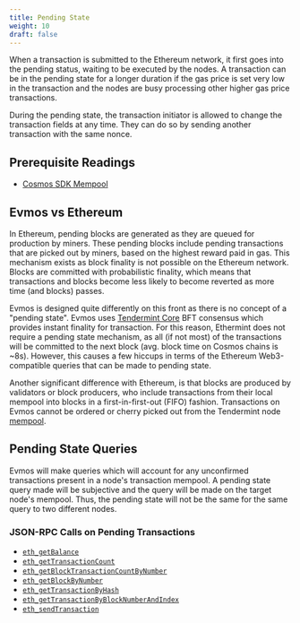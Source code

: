 ```yaml
---
title: Pending State
weight: 10
draft: false
---
```


When a transaction is submitted to the Ethereum network, it first goes into the pending status, waiting to be executed
by the nodes. A transaction can be in the pending state for a longer duration if the gas price is set very low in the
transaction and the nodes are busy processing other higher gas price transactions.

During the pending state, the transaction initiator is allowed to change the transaction fields at any time. They can do
so by sending another transaction with the same nonce.

## Prerequisite Readings

- [Cosmos SDK Mempool](https://docs.cosmos.network/main/building-apps/app-mempool)

## Evmos vs Ethereum

In Ethereum, pending blocks are generated as they are queued for production by miners. These pending
blocks include pending transactions that are picked out by miners, based on the highest reward paid
in gas. This mechanism exists as block finality is not possible on the Ethereum network. Blocks are
committed with probabilistic finality, which means that transactions and blocks become less likely
to become reverted as more time (and blocks) passes.

Evmos is designed quite differently on this front as there is no concept of a "pending state".
Evmos uses [Tendermint Core](https://docs.tendermint.com/) BFT consensus which provides instant
finality for transaction. For this reason, Ethermint does not require a pending state mechanism, as
all (if not most) of the transactions will be committed to the next block (avg. block time on Cosmos chains is ~8s).
However, this causes a
few hiccups in terms of the Ethereum Web3-compatible queries that can be made to pending state.

Another significant difference with Ethereum, is that blocks are produced by validators or block producers, who include
transactions from their local mempool into blocks in a
first-in-first-out (FIFO) fashion. Transactions on Evmos cannot be ordered or cherry picked out from the Tendermint node [mempool](https://docs.tendermint.com/v0.34/tendermint-core/mempool.html).

## Pending State Queries

Evmos will make queries which will account for any unconfirmed transactions present in a node's
transaction mempool. A pending state query made will be subjective and the query will be made on the
target node's mempool. Thus, the pending state will not be the same for the same query to two
different nodes.

### JSON-RPC Calls on Pending Transactions

- [`eth_getBalance`](https://docs.evmos.org/develop/api/ethereum-json-rpc/methods#eth_getbalance)
- [`eth_getTransactionCount`](https://docs.evmos.org/develop/api/ethereum-json-rpc/methods#eth_gettransactioncount)
- [`eth_getBlockTransactionCountByNumber`](https://docs.evmos.org/develop/api/ethereum-json-rpc/methods#eth_getblocktransactioncountbynumber)
- [`eth_getBlockByNumber`](https://docs.evmos.org/develop/api/ethereum-json-rpc/methods#eth_getblockbynumber)
- [`eth_getTransactionByHash`](https://docs.evmos.org/develop/api/ethereum-json-rpc/methods#eth_gettransactionbyhash)
- [`eth_getTransactionByBlockNumberAndIndex`](https://docs.evmos.org/develop/api/ethereum-json-rpc/methods#eth_gettransactionbyblockhashandindex)
- [`eth_sendTransaction`](https://docs.evmos.org/develop/api/ethereum-json-rpc/methods#eth_sendtransaction)